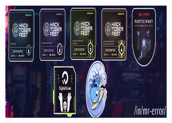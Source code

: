 
<p align="center"><img src="https://github.com/oxygen51/oxygen51/blob/main/inmr-error%20(1).png" alt="Bt" height="350">

